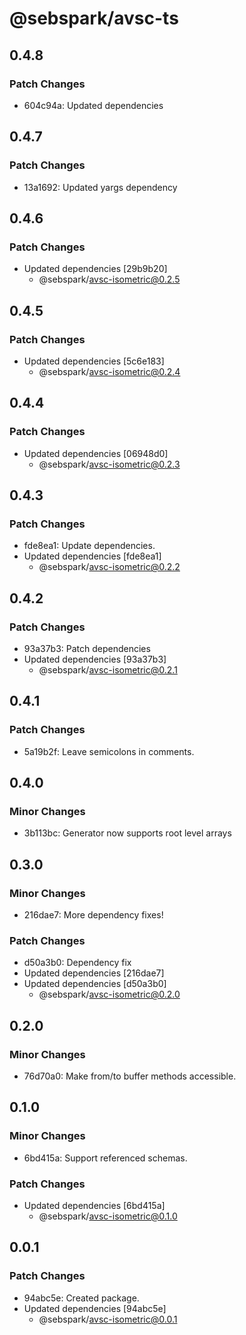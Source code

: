 # @sebspark/avsc-ts

## 0.4.8

### Patch Changes

- 604c94a: Updated dependencies

## 0.4.7

### Patch Changes

- 13a1692: Updated yargs dependency

## 0.4.6

### Patch Changes

- Updated dependencies [29b9b20]
  - @sebspark/avsc-isometric@0.2.5

## 0.4.5

### Patch Changes

- Updated dependencies [5c6e183]
  - @sebspark/avsc-isometric@0.2.4

## 0.4.4

### Patch Changes

- Updated dependencies [06948d0]
  - @sebspark/avsc-isometric@0.2.3

## 0.4.3

### Patch Changes

- fde8ea1: Update dependencies.
- Updated dependencies [fde8ea1]
  - @sebspark/avsc-isometric@0.2.2

## 0.4.2

### Patch Changes

- 93a37b3: Patch dependencies
- Updated dependencies [93a37b3]
  - @sebspark/avsc-isometric@0.2.1

## 0.4.1

### Patch Changes

- 5a19b2f: Leave semicolons in comments.

## 0.4.0

### Minor Changes

- 3b113bc: Generator now supports root level arrays

## 0.3.0

### Minor Changes

- 216dae7: More dependency fixes!

### Patch Changes

- d50a3b0: Dependency fix
- Updated dependencies [216dae7]
- Updated dependencies [d50a3b0]
  - @sebspark/avsc-isometric@0.2.0

## 0.2.0

### Minor Changes

- 76d70a0: Make from/to buffer methods accessible.

## 0.1.0

### Minor Changes

- 6bd415a: Support referenced schemas.

### Patch Changes

- Updated dependencies [6bd415a]
  - @sebspark/avsc-isometric@0.1.0

## 0.0.1

### Patch Changes

- 94abc5e: Created package.
- Updated dependencies [94abc5e]
  - @sebspark/avsc-isometric@0.0.1
